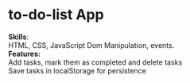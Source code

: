 # to-do-list App
<b>Skills</b>:
<br>
HTML, CSS, JavaScript Dom Manipulation, events.
<br>
<b>Features: </b>
<br>
Add tasks, mark them as completed and delete tasks
<br>
Save tasks in localStorage for persistence
